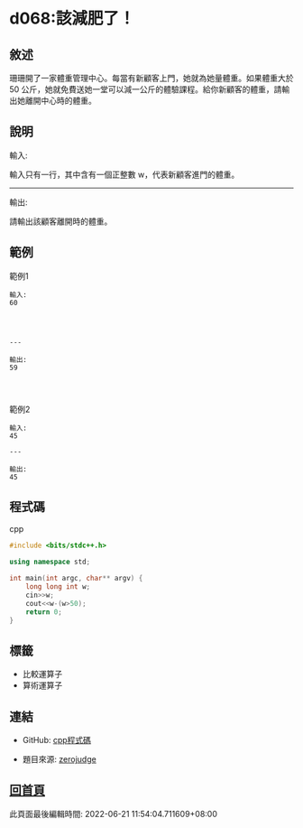 # d068:該減肥了！

## 敘述

珊珊開了一家體重管理中心。每當有新顧客上門，她就為她量體重。如果體重大於 50 公斤，她就免費送她一堂可以減一公斤的體驗課程。給你新顧客的體重，請輸出她離開中心時的體重。


## 說明

輸入:

輸入只有一行，其中含有一個正整數 w，代表新顧客進門的體重。

---

輸出:

請輸出該顧客離開時的體重。

## 範例
範例1

```
輸入:
60


---

輸出:
59


```
範例2

```
輸入:
45

---

輸出:
45

```

## 程式碼
cpp

```cpp
#include <bits/stdc++.h>

using namespace std;

int main(int argc, char** argv) {
    long long int w;
    cin>>w;
    cout<<w-(w>50);
    return 0;
}


```

## 標籤
- 比較運算子
- 算術運算子


## 連結
- GitHub: [cpp程式碼](https://github.com/henryleecode23/solve_record/blob/main/zerojudge/d068/main.cpp)


- 題目來源: [zerojudge](https://zerojudge.tw/ShowProblem?problemid=d068)

## [回首頁](https://henryleecode23.github.io/solve_record/)

此頁面最後編輯時間: 2022-06-21 11:54:04.711609+08:00
